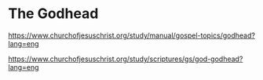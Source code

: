 # The Godhead

https://www.churchofjesuschrist.org/study/manual/gospel-topics/godhead?lang=eng

https://www.churchofjesuschrist.org/study/scriptures/gs/god-godhead?lang=eng
